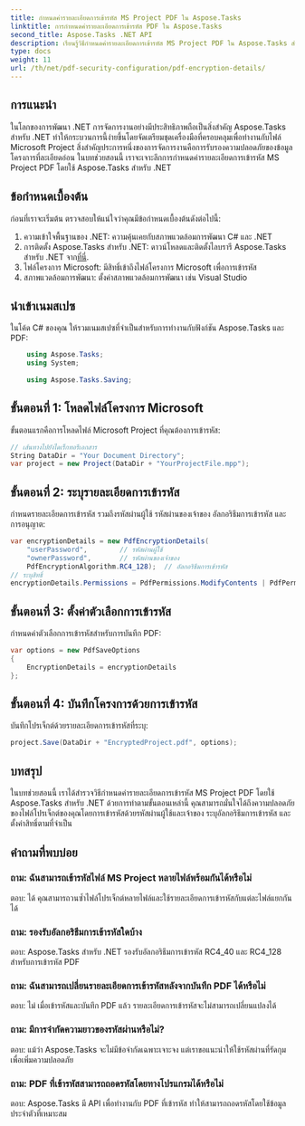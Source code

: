 ```yaml
---
title: กำหนดค่ารายละเอียดการเข้ารหัส MS Project PDF ใน Aspose.Tasks
linktitle: การกำหนดค่ารายละเอียดการเข้ารหัส PDF ใน Aspose.Tasks
second_title: Aspose.Tasks .NET API
description: เรียนรู้วิธีกำหนดค่ารายละเอียดการเข้ารหัส MS Project PDF ใน Aspose.Tasks สำหรับ .NET รักษาความปลอดภัยไฟล์โครงการของคุณด้วยรหัสผ่านผู้ใช้และเจ้าของ
type: docs
weight: 11
url: /th/net/pdf-security-configuration/pdf-encryption-details/
---
```

## การแนะนำ
ในโลกของการพัฒนา .NET การจัดการงานอย่างมีประสิทธิภาพถือเป็นสิ่งสำคัญ Aspose.Tasks สำหรับ .NET ทำให้กระบวนการนี้ง่ายขึ้นโดยจัดเตรียมชุดเครื่องมือที่ครอบคลุมเพื่อทำงานกับไฟล์ Microsoft Project สิ่งสำคัญประการหนึ่งของการจัดการงานคือการรับรองความปลอดภัยของข้อมูลโครงการที่ละเอียดอ่อน ในบทช่วยสอนนี้ เราจะเจาะลึกการกำหนดค่ารายละเอียดการเข้ารหัส MS Project PDF โดยใช้ Aspose.Tasks สำหรับ .NET
## ข้อกำหนดเบื้องต้น
ก่อนที่เราจะเริ่มต้น ตรวจสอบให้แน่ใจว่าคุณมีข้อกำหนดเบื้องต้นดังต่อไปนี้:
1. ความเข้าใจพื้นฐานของ .NET: ความคุ้นเคยกับสภาพแวดล้อมการพัฒนา C# และ .NET
2.  การติดตั้ง Aspose.Tasks สำหรับ .NET: ดาวน์โหลดและติดตั้งไลบรารี Aspose.Tasks สำหรับ .NET จาก[ที่นี่](https://releases.aspose.com/tasks/net/).
3. ไฟล์โครงการ Microsoft: มีสิทธิ์เข้าถึงไฟล์โครงการ Microsoft เพื่อการเข้ารหัส
4. สภาพแวดล้อมการพัฒนา: ตั้งค่าสภาพแวดล้อมการพัฒนา เช่น Visual Studio

## นำเข้าเนมสเปซ
ในโค้ด C# ของคุณ ให้รวมเนมสเปซที่จำเป็นสำหรับการทำงานกับฟังก์ชัน Aspose.Tasks และ PDF:
```csharp
    using Aspose.Tasks;
    using System;
    
    using Aspose.Tasks.Saving;
```
## ขั้นตอนที่ 1: โหลดไฟล์โครงการ Microsoft
ขั้นตอนแรกคือการโหลดไฟล์ Microsoft Project ที่คุณต้องการเข้ารหัส:
```csharp
// เส้นทางไปยังไดเร็กทอรีเอกสาร
String DataDir = "Your Document Directory";
var project = new Project(DataDir + "YourProjectFile.mpp");
```
## ขั้นตอนที่ 2: ระบุรายละเอียดการเข้ารหัส
กำหนดรายละเอียดการเข้ารหัส รวมถึงรหัสผ่านผู้ใช้ รหัสผ่านของเจ้าของ อัลกอริธึมการเข้ารหัส และการอนุญาต:
```csharp
var encryptionDetails = new PdfEncryptionDetails(
    "userPassword",        // รหัสผ่านผู้ใช้
    "ownerPassword",       // รหัสผ่านของเจ้าของ
    PdfEncryptionAlgorithm.RC4_128);  // อัลกอริธึมการเข้ารหัส
// ระบุสิทธิ์
encryptionDetails.Permissions = PdfPermissions.ModifyContents | PdfPermissions.ModifyAnnotations;
```
## ขั้นตอนที่ 3: ตั้งค่าตัวเลือกการเข้ารหัส
กำหนดค่าตัวเลือกการเข้ารหัสสำหรับการบันทึก PDF:
```csharp
var options = new PdfSaveOptions
{
    EncryptionDetails = encryptionDetails
};
```
## ขั้นตอนที่ 4: บันทึกโครงการด้วยการเข้ารหัส
บันทึกโปรเจ็กต์ด้วยรายละเอียดการเข้ารหัสที่ระบุ:
```csharp
project.Save(DataDir + "EncryptedProject.pdf", options);
```

## บทสรุป
ในบทช่วยสอนนี้ เราได้สำรวจวิธีกำหนดค่ารายละเอียดการเข้ารหัส MS Project PDF โดยใช้ Aspose.Tasks สำหรับ .NET ด้วยการทำตามขั้นตอนเหล่านี้ คุณสามารถมั่นใจได้ถึงความปลอดภัยของไฟล์โปรเจ็กต์ของคุณโดยการเข้ารหัสด้วยรหัสผ่านผู้ใช้และเจ้าของ ระบุอัลกอริธึมการเข้ารหัส และตั้งค่าสิทธิ์ตามที่จำเป็น
## คำถามที่พบบ่อย
### ถาม: ฉันสามารถเข้ารหัสไฟล์ MS Project หลายไฟล์พร้อมกันได้หรือไม่
ตอบ: ได้ คุณสามารถวนซ้ำไฟล์โปรเจ็กต์หลายไฟล์และใช้รายละเอียดการเข้ารหัสกับแต่ละไฟล์แยกกันได้
### ถาม: รองรับอัลกอริธึมการเข้ารหัสใดบ้าง
ตอบ: Aspose.Tasks สำหรับ .NET รองรับอัลกอริธึมการเข้ารหัส RC4_40 และ RC4_128 สำหรับการเข้ารหัส PDF
### ถาม: ฉันสามารถเปลี่ยนรายละเอียดการเข้ารหัสหลังจากบันทึก PDF ได้หรือไม่
ตอบ: ไม่ เมื่อเข้ารหัสและบันทึก PDF แล้ว รายละเอียดการเข้ารหัสจะไม่สามารถเปลี่ยนแปลงได้
### ถาม: มีการจำกัดความยาวของรหัสผ่านหรือไม่?
ตอบ: แม้ว่า Aspose.Tasks จะไม่มีข้อจำกัดเฉพาะเจาะจง แต่เราขอแนะนำให้ใช้รหัสผ่านที่รัดกุมเพื่อเพิ่มความปลอดภัย
### ถาม: PDF ที่เข้ารหัสสามารถถอดรหัสโดยทางโปรแกรมได้หรือไม่
ตอบ: Aspose.Tasks มี API เพื่อทำงานกับ PDF ที่เข้ารหัส ทำให้สามารถถอดรหัสโดยใช้ข้อมูลประจำตัวที่เหมาะสม